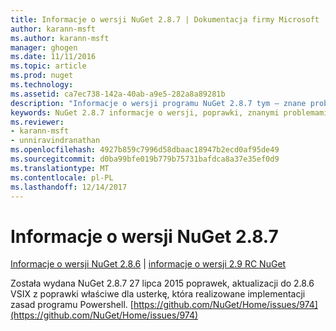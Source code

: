 ```yaml
---
title: Informacje o wersji NuGet 2.8.7 | Dokumentacja firmy Microsoft
author: karann-msft
ms.author: karann-msft
manager: ghogen
ms.date: 11/11/2016
ms.topic: article
ms.prod: nuget
ms.technology: 
ms.assetid: ca7ec738-142a-40ab-a9e5-282a8a89281b
description: "Informacje o wersji programu NuGet 2.8.7 tym — znane problemy, poprawki, dodatkowe funkcje i dcr."
keywords: NuGet 2.8.7 informacje o wersji, poprawki, znanymi problemami, nowe funkcje, dcr
ms.reviewer:
- karann-msft
- unniravindranathan
ms.openlocfilehash: 4927b859c7996d58dbaac18947b2ecd0af95de49
ms.sourcegitcommit: d0ba99bfe019b779b75731bafdca8a37e35ef0d9
ms.translationtype: MT
ms.contentlocale: pl-PL
ms.lasthandoff: 12/14/2017
---
```

# <a name="nuget-287-release-notes"></a>Informacje o wersji NuGet 2.8.7

[Informacje o wersji NuGet 2.8.6](../release-notes/nuget-2.8.6.md) | [informacje o wersji 2.9 RC NuGet](../release-notes/nuget-2.9-RC.md)

Została wydana NuGet 2.8.7 27 lipca 2015 poprawek, aktualizacji do 2.8.6 VSIX z poprawki właściwe dla usterkę, która realizowane implementacji zasad programu Powershell.
[https://github.com/NuGet/Home/issues/974](https://github.com/NuGet/Home/issues/974)